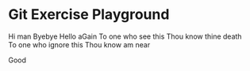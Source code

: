 # Git Exercise Playground

Hi man
Byebye
Hello aGain
To one who see this
Thou know thine death <br/>
To one who ignore this
Thou know am near

Good
